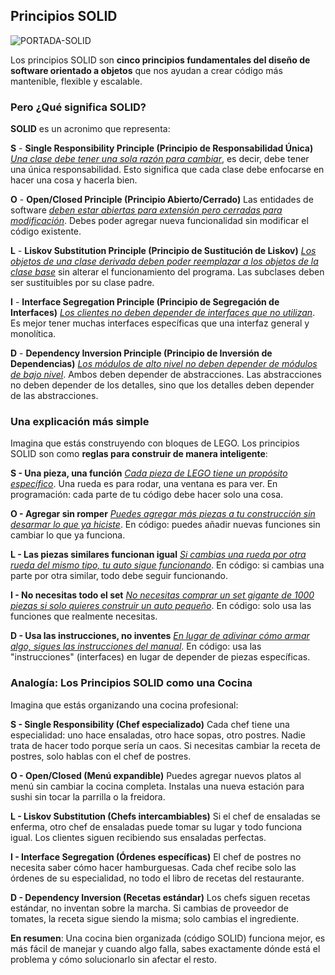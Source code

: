 ## Principios SOLID

![PORTADA-SOLID](SOLID-IMAGE.png)

Los principios SOLID son **cinco principios fundamentales del diseño de software orientado a objetos** que nos ayudan a crear código más mantenible, flexible y escalable.

### Pero ¿Qué significa SOLID?

**SOLID** es un acronimo que representa:

**S** - **Single Responsibility Principle (Principio de Responsabilidad Única)** 
	<ins>_Una clase debe tener una sola razón para cambiar_</ins>, es decir, debe tener una única responsabilidad. Esto significa que cada clase debe enfocarse en hacer una cosa y hacerla bien.

**O** - **Open/Closed Principle (Principio Abierto/Cerrado)** Las entidades de software 
	<ins>_deben estar abiertas para extensión pero cerradas para modificación_</ins>. Debes poder agregar nueva funcionalidad sin modificar el código existente.

**L** - **Liskov Substitution Principle (Principio de Sustitución de Liskov)** 
	<ins>_Los objetos de una clase derivada deben poder reemplazar a los objetos de la clase base_</ins> sin alterar el funcionamiento del programa. Las subclases deben ser sustituibles por su clase padre.

**I** - **Interface Segregation Principle (Principio de Segregación de Interfaces)** 
	<ins>_Los clientes no deben depender de interfaces que no utilizan_</ins>. Es mejor tener muchas interfaces específicas que una interfaz general y monolítica.

**D** - **Dependency Inversion Principle (Principio de Inversión de Dependencias)** 
	<ins>_Los módulos de alto nivel no deben depender de módulos de bajo nivel_</ins>. Ambos deben depender de abstracciones. Las abstracciones no deben depender de los detalles, sino que los detalles deben depender de las abstracciones.

### Una explicación más simple

Imagina que estás construyendo con bloques de LEGO. Los principios SOLID son como **reglas para construir de manera inteligente**:

**S - Una pieza, una función** <ins>_Cada pieza de LEGO tiene un propósito específico_</ins>. Una rueda es para rodar, una ventana es para ver. En programación: cada parte de tu código debe hacer solo una cosa.

**O - Agregar sin romper** <ins>_Puedes agregar más piezas a tu construcción sin desarmar lo que ya hiciste_</ins>. En código: puedes añadir nuevas funciones sin cambiar lo que ya funciona.

**L - Las piezas similares funcionan igual** <ins>_Si cambias una rueda por otra rueda del mismo tipo, tu auto sigue funcionando_</ins>. En código: si cambias una parte por otra similar, todo debe seguir funcionando.

**I - No necesitas todo el set** <ins>_No necesitas comprar un set gigante de 1000 piezas si solo quieres construir un auto pequeño_</ins>. En código: solo usa las funciones que realmente necesitas.

**D - Usa las instrucciones, no inventes** <ins>_En lugar de adivinar cómo armar algo, sigues las instrucciones del manual_</ins>. En código: usa las "instrucciones" (interfaces) en lugar de depender de piezas específicas.

### Analogía: Los Principios SOLID como una Cocina

Imagina que estás organizando una cocina profesional:

**S - Single Responsibility (Chef especializado)** Cada chef tiene una especialidad: uno hace ensaladas, otro hace sopas, otro postres. Nadie trata de hacer todo porque sería un caos. Si necesitas cambiar la receta de postres, solo hablas con el chef de postres.

**O - Open/Closed (Menú expandible)** Puedes agregar nuevos platos al menú sin cambiar la cocina completa. Instalas una nueva estación para sushi sin tocar la parrilla o la freidora.

**L - Liskov Substitution (Chefs intercambiables)** Si el chef de ensaladas se enferma, otro chef de ensaladas puede tomar su lugar y todo funciona igual. Los clientes siguen recibiendo sus ensaladas perfectas.

**I - Interface Segregation (Órdenes específicas)** El chef de postres no necesita saber cómo hacer hamburguesas. Cada chef recibe solo las órdenes de su especialidad, no todo el libro de recetas del restaurante.

**D - Dependency Inversion (Recetas estándar)** Los chefs siguen recetas estándar, no inventan sobre la marcha. Si cambias de proveedor de tomates, la receta sigue siendo la misma; solo cambias el ingrediente.

**En resumen**: Una cocina bien organizada (código SOLID) funciona mejor, es más fácil de manejar y cuando algo falla, sabes exactamente dónde está el problema y cómo solucionarlo sin afectar el resto.